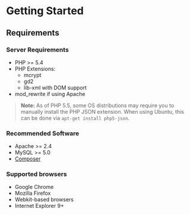 # Getting Started

## Requirements

### Server Requirements
* PHP >= 5.4
* PHP Extensions:
  * mcrypt
  * gd2
  * lib-xml with DOM support
* mod_rewrite if using Apache

> **Note:** As of PHP 5.5, some OS distributions may require you to manually install the PHP JSON extension. When using Ubuntu, this can be done via `apt-get install php5-json`.

### Recommended Software
* Apache >= 2.4
* MySQL >= 5.0
* [Composer](http://getcomposer.org/)

### Supported browsers
* Google Chrome
* Mozilla Firefox
* Webkit-based browsers
* Internet Explorer 9+
